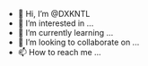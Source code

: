 - 👋 Hi, I’m @DXKNTL
- 👀 I’m interested in ...
- 🌱 I’m currently learning ...
- 💞️ I’m looking to collaborate on ...
- 📫 How to reach me ...

<!---
DXKNTL/DXKNTL is a ✨ special ✨ repository because its `README.md` (this file) appears on your GitHub profile.
You can click the Preview link to take a look at your changes.
--->

